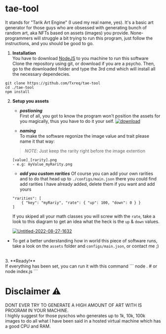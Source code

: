 # tae-tool
It stands for "Tarik Art Engine" (I used my real name, yes). It's a basic  art generator for those guys who are obsessed with generating bunch of random art, aka NFTs based on assets (images) you provide.
None-programmers will struggle a bit trying to run this program, just follow the instructions, and you should be good to go.
1. **Installation**<br/>
You have to download [NodeJS](https://nodejs.org/en/) to you machine to run this software
Clone the repository using git, or download if you are a psycho. Then, go to the downloaded folder and type the 3rd cmd which will install all the necessary dependecies.
```
git clone https://github.com/Txreq/tae-tool
cd ./tae-tool
npm install
```
2. **Setup you assets**<br/>
	- ***postioning***<br/>
First of all, you got to know the program won't position the assets for you magically, thus you have to do it your self.
	<a href="https://imgbb.com/"><img src="https://i.ibb.co/M5VgZH5/download.png" alt="download" border="0"></a>

	- ***naming***<br/>
	To make the software regonize the image value and trait please name it that way:
	 > *NOTE*:  Just keep the rarity right before the image extention
	```
	[value]_[rarity].png
	- e.g: myValue_myRarity.png
	```
	- ***add you custom rarities***
	Of course you can add your own rarities and to do that head up to `./configs/main.json` there you could find add rarities I have already added, delete them if you want and add yours
	```
	"rarities": [
		{ "key": "myRariy", "rate": { "up": 100, "down": 0 } }
	]
	```
	If you skiped all your math classes you will screw with the `rate`, take a look to this diagram to get an idea what the heck is the `up` & `down` values.

	<a href="https://ibb.co/fqd2wvw"><img src="https://i.ibb.co/mb5GW8W/Untitled-2022-08-27-1632.png" alt="Untitled-2022-08-27-1632" border="0"></a><br />
 
- To get a better understanding how in world this piece of software runs, take a look on the `assets` folder and `configs/main.json`, or contact me ;)
<br/>
3. **Ready!**
<br/>
If everything has been set, you can run it with this command
```
node .
# or
node index.js
```
<br/>

# Disclaimer ⚠️
DONT EVER TRY TO GENERATE A HIGH AMOUNT OF ART WITH IS PROGRAM IN YOUR MACHINE.
<br/>
I highly suggest for those pyschos who generates up to 1k, 10k, 100k images to do all what I have been said in a hosted virtual machine which has a good CPU and RAM.
